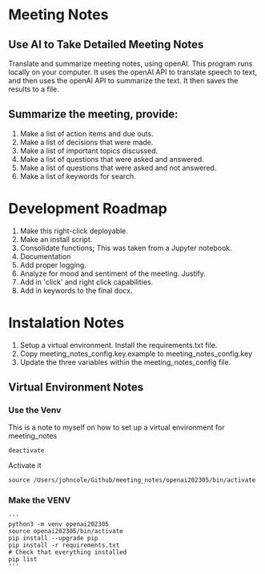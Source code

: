 # Meeting Notes
## Use AI to Take Detailed Meeting Notes
Translate and summarize meeting notes, using openAI.  This program runs locally on your computer.  It uses the openAI API to translate speech to text, and then uses the openAI API to summarize the text.  It then saves the results to a file.

## Summarize the meeting, provide:
1. Make a list of action items and due outs.
2. Make a list of decisions that were made.
3. Make a list of important topics discussed.
4. Make a list of questions that were asked and answered.
5. Make a list of questions that were asked and not answered.
6. Make a list of keywords for search.

# Development Roadmap

1. Make this right-click deployable.
2. Make an install script. 
3. Consolidate functions;  This was taken from a Jupyter notebook.
4. Documentation
5. Add proper logging.
6. Analyze for mood and sentiment of the meeting.  Justify.
7. Add in 'click' and right click capabilities.
8. Add in keywords to the final docx.

# Instalation Notes

1. Setup a virtual environment.  Install the requirements.txt file.
2. Copy meeting_notes_config.key.example to meeting_notes_config.key
2. Update the three variables within the meeting_notes_config file.  

## Virtual Environment Notes

### Use the Venv
This is a note to myself on how to set up a virtual environment for meeting_notes
```
deactivate
```
Activate it
```
source /Users/johncole/Github/meeting_notes/openai202305/bin/activate
```

### Make the VENV

    '''    
    python3 -m venv openai202305
    source openai202305/bin/activate
    pip install --upgrade pip 
    pip install -r requirements.txt
    # Check that everything installed
    pip list
    '''